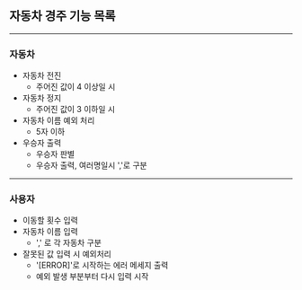 ## 자동차 경주 기능 목록

---
### 자동차
- 자동차 전진
  - 주어진 값이 4 이상일 시
- 자동차 정지
  - 주어진 값이 3 이하일 시
- 자동차 이름 예외 처리
  - 5자 이하
- 우승자 출력
  - 우승자 판별
  - 우승자 출력, 여러명일시 ','로 구분

---
### 사용자
- 이동할 횟수 입력
- 자동차 이름 입력
  - ',' 로 각 자동차 구분
- 잘못된 값 입력 시 예외처리
  - '[ERROR]'로 시작하는 에러 메세지 출력
  - 예외 발생 부분부터 다시 입력 시작


